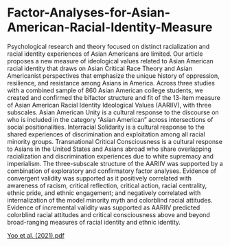 # Factor-Analyses-for-Asian-American-Racial-Identity-Measure

Psychological research and theory focused on distinct racialization and racial identity experiences of Asian Americans are limited. Our article proposes a new measure of ideological values related to Asian American racial identity that draws on Asian Critical Race Theory and Asian Americanist perspectives that emphasize the unique history of oppression, resilience, and resistance among Asians in America. Across three studies with a combined sample of 860 Asian American college students, we created and confirmed the bifactor structure and fit of the 13-item measure of Asian American Racial Identity Ideological Values (AARIIV), with three subscales. Asian American Unity is a cultural response to the discourse on who is included in the category “Asian American” across intersections of social positionalities. Interracial Solidarity is a cultural response to the shared experiences of discrimination and exploitation among all racial minority groups. Transnational Critical Consciousness is a cultural response to Asians in the United States and Asians abroad who share overlapping racialization and discrimination experiences due to white supremacy and imperialism. The three-subscale structure of the AARIIV was supported by a combination of exploratory and confirmatory factor analyses. Evidence of convergent validity was supported as it positively correlated with awareness of racism, critical reflection, critical action, racial centrality, ethnic pride, and ethnic engagement; and negatively correlated with internalization of the model minority myth and colorblind racial attitudes. Evidence of incremental validity was supported as AARIIV predicted colorblind racial attitudes and critical consciousness above and beyond broad-ranging measures of racial identity and ethnic identity.

[Yoo et al. (2021).pdf](https://github.com/abigailgabriel/Factor-Analyses-for-Asian-American-Racial-Identity-Measure/files/10114761/Yoo.et.al.2021.pdf)



